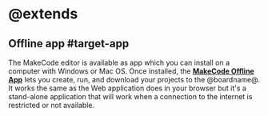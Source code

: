 # @extends

## Offline app #target-app

The MakeCode editor is available as app which you can install on a computer with Windows or Mac OS. Once installed, the **[MakeCode Offline App](offline-app)** lets you create, run, and download your projects to the @boardname@. It works the same as the Web application does in your browser but it's a stand-alone application that will work when a connection to the internet is restricted or not available.